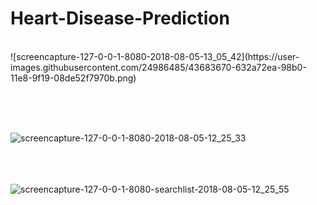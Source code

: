 # Heart-Disease-Prediction

<br>
![screencapture-127-0-0-1-8080-2018-08-05-13_05_42](https://user-images.githubusercontent.com/24986485/43683670-632a72ea-98b0-11e8-9f19-08de52f7970b.png)

<br> <br><br>

![screencapture-127-0-0-1-8080-2018-08-05-12_25_33](https://user-images.githubusercontent.com/24986485/43683671-65b303ec-98b0-11e8-8fb3-b8a2c59afda3.png)

<br><br><br>
![screencapture-127-0-0-1-8080-searchlist-2018-08-05-12_25_55](https://user-images.githubusercontent.com/24986485/43683672-6773d04e-98b0-11e8-8613-db3512d72906.png)
